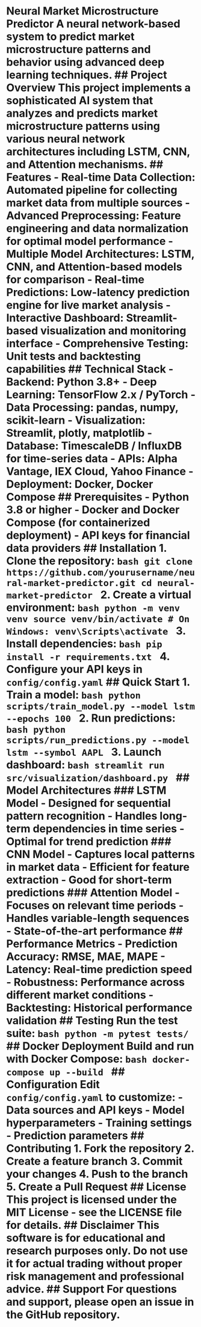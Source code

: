 # Neural Market Microstructure Predictor A neural network-based system to predict market microstructure patterns and behavior using advanced deep learning techniques. ## Project Overview This project implements a sophisticated AI system that analyzes and predicts market microstructure patterns using various neural network architectures including LSTM, CNN, and Attention mechanisms. ## Features - **Real-time Data Collection**: Automated pipeline for collecting market data from multiple sources - **Advanced Preprocessing**: Feature engineering and data normalization for optimal model performance - **Multiple Model Architectures**: LSTM, CNN, and Attention-based models for comparison - **Real-time Predictions**: Low-latency prediction engine for live market analysis - **Interactive Dashboard**: Streamlit-based visualization and monitoring interface - **Comprehensive Testing**: Unit tests and backtesting capabilities ## Technical Stack - **Backend**: Python 3.8+ - **Deep Learning**: TensorFlow 2.x / PyTorch - **Data Processing**: pandas, numpy, scikit-learn - **Visualization**: Streamlit, plotly, matplotlib - **Database**: TimescaleDB / InfluxDB for time-series data - **APIs**: Alpha Vantage, IEX Cloud, Yahoo Finance - **Deployment**: Docker, Docker Compose ## Prerequisites - Python 3.8 or higher - Docker and Docker Compose (for containerized deployment) - API keys for financial data providers ## Installation 1. Clone the repository: ```bash git clone https://github.com/yourusername/neural-market-predictor.git cd neural-market-predictor ``` 2. Create a virtual environment: ```bash python -m venv venv source venv/bin/activate # On Windows: venv\Scripts\activate ``` 3. Install dependencies: ```bash pip install -r requirements.txt ``` 4. Configure your API keys in `config/config.yaml` ## Quick Start 1. **Train a model**: ```bash python scripts/train_model.py --model lstm --epochs 100 ``` 2. **Run predictions**: ```bash python scripts/run_predictions.py --model lstm --symbol AAPL ``` 3. **Launch dashboard**: ```bash streamlit run src/visualization/dashboard.py ``` ## Model Architectures ### LSTM Model - Designed for sequential pattern recognition - Handles long-term dependencies in time series - Optimal for trend prediction ### CNN Model - Captures local patterns in market data - Efficient for feature extraction - Good for short-term predictions ### Attention Model - Focuses on relevant time periods - Handles variable-length sequences - State-of-the-art performance ## Performance Metrics - **Prediction Accuracy**: RMSE, MAE, MAPE - **Latency**: Real-time prediction speed - **Robustness**: Performance across different market conditions - **Backtesting**: Historical performance validation ## Testing Run the test suite: ```bash python -m pytest tests/ ``` ## Docker Deployment Build and run with Docker Compose: ```bash docker-compose up --build ``` ## Configuration Edit `config/config.yaml` to customize: - Data sources and API keys - Model hyperparameters - Training settings - Prediction parameters ## Contributing 1. Fork the repository 2. Create a feature branch 3. Commit your changes 4. Push to the branch 5. Create a Pull Request ## License This project is licensed under the MIT License - see the LICENSE file for details. ## Disclaimer This software is for educational and research purposes only. Do not use it for actual trading without proper risk management and professional advice. ## Support For questions and support, please open an issue in the GitHub repository.